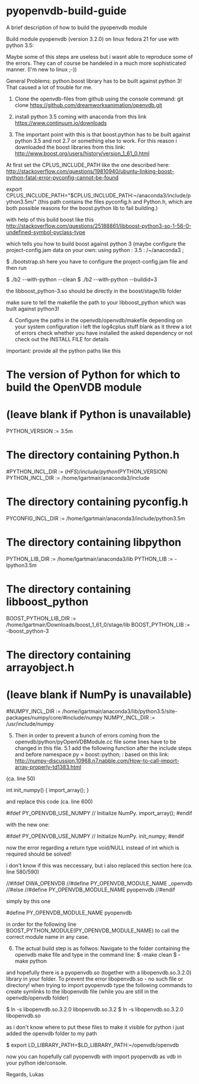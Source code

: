 # pyopenvdb-build-guide
A brief description of how to build the pyopenvdb module


Build module pyopenvdb (version 3.2.0) on linux fedora 21 for use with python 3.5:

Maybe some of this steps are useless but i wasnt able to reproduce some of the errors.
They can of course be handeled in a much more sophisticated manner.
(I'm new to linux ;-))

General Problems:
python.boost library has to be built against python 3!
That caused a lot of trouble for me.

1. Clone the openvdb-files from github using the console command:
git clone https://github.com/dreamworksanimation/openvdb.git

2. install python 3.5 coming with anaconda from this link
https://www.continuum.io/downloads

3. The important point with this is that boost.python has to be built 
against python 3.5 and not 2.7 or something else to work.
For this reason i downloaded the boost libraries from this link:
http://www.boost.org/users/history/version_1_61_0.html

At first set the CPLUS_INCLUDE_PATH like the one described here:
http://stackoverflow.com/questions/19810940/ubuntu-linking-boost-python-fatal-error-pyconfig-cannot-be-found

export CPLUS_INCLUDE_PATH="$CPLUS_INCLUDE_PATH:~/anaconda3/include/python3.5m/"
(this path contains the files pyconfig.h and Python.h, which are both possible reasons for the
boost.python lib to fail building.)

with help of this build boost like this
http://stackoverflow.com/questions/25188861/libboost-python3-so-1-56-0-undefined-symbol-pyclass-type 

which tells you how to build boost against python 3 (maybe configure the project-config.jam data on your own:
using python : 3.5 : /~/anaconda3 ;

$ ./bootstrap.sh
here you have to configure the project-config.jam file and then run

$ ./b2 --with-python --clean
$ ./b2 --with-python --buildid=3

the libboost_python-3.so should be directly in the boost/stage/lib folder

make sure to tell the makefile the path to your libboost_python which was built against python3!

4. Configure the paths in the openvdb/openvdb/makefile depending on your system configuration
i left the log4cplus stuff blank as it threw a lot of errors
check whether you have installed the asked dependency or not
check out the INSTALL FILE for details

important: provide all the python paths like this
# The version of Python for which to build the OpenVDB module
# (leave blank if Python is unavailable)
PYTHON_VERSION := 3.5m
# The directory containing Python.h
#PYTHON_INCL_DIR := $(HFS)/include/python$(PYTHON_VERSION)
PYTHON_INCL_DIR := /home/lgartmair/anaconda3/include
# The directory containing pyconfig.h
PYCONFIG_INCL_DIR := /home/lgartmair/anaconda3/include/python3.5m
# The directory containing libpython
PYTHON_LIB_DIR := /home/lgartmair/anaconda3/lib
PYTHON_LIB := -lpython3.5m
# The directory containing libboost_python
BOOST_PYTHON_LIB_DIR := /home/lgartmair/Downloads/boost_1_61_0/stage/lib
BOOST_PYTHON_LIB := -lboost_python-3
# The directory containing arrayobject.h
# (leave blank if NumPy is unavailable)
#NUMPY_INCL_DIR := /home/lgartmair/anaconda3/lib/python3.5/site-packages/numpy/core/#include/numpy
NUMPY_INCL_DIR := /usr/include/numpy

5. Then in order to prevent a bunch of errors coming from the openvdb/python/pyOpenVDBModule.cc file some lines have to be changed in this file.
5.1 add the following function after the include steps and before namespace py = boost::python; :
based on this link: http://numpy-discussion.10968.n7.nabble.com/How-to-call-import-array-properly-td1383.html

(ca. line 50)

int init_numpy()
{
	import_array();
}

and replace this code (ca. line 600)

#ifdef PY_OPENVDB_USE_NUMPY
    // Initialize NumPy.
    import_array();
#endif

with the new one:

#ifdef PY_OPENVDB_USE_NUMPY
    // Initialize NumPy.
    init_numpy;
#endif

now the error regarding a return type void/NULL instead of int which is required should be solved!

i don't know if this was neccessary, but 
i also replaced this section here  (ca. line 580/590)

//#ifdef DWA_OPENVDB
//#define PY_OPENVDB_MODULE_NAME  _openvdb
//#else
//#define PY_OPENVDB_MODULE_NAME  pyopenvdb
//#endif

simply by this one

#define PY_OPENVDB_MODULE_NAME  pyopenvdb

in order for the following line BOOST_PYTHON_MODULE(PY_OPENVDB_MODULE_NAME)
to call the correct module name in any case.

6. The actual build step is as follwos:
Navigate to the folder containing the openvdb make file and type in the command line:
$ -make clean
$ -make python

and hopefully there is a pyopenvdb.so (together with a libopenvdb.so.3.2.0)  library in your folder.
To prevent the error libopenvdb.so - no such file or directory! when trying to import pyopenvdb
type the following commands to create symlinks to the libopenvdb file (while you are still in the openvdb/openvdb folder)

$ ln -s libopenvdb.so.3.2.0 libopenvdb.so.3.2
$ ln -s libopenvdb.so.3.2.0 libopenvdb.so

as i don't know where to put these files to make it visible for python i just added the openvdb folder to my path

$ export LD_LIBRARY_PATH=$LD_LIBRARY_PATH:~/openvdb/openvdb

now you can hopefully call pyopenvdb with import pyopenvdb as vdb in your python ide/console.

Regards, Lukas
